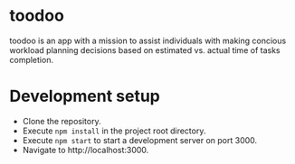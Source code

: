# toodoo
toodoo is an app with a mission to assist individuals with making concious workload planning decisions based on estimated vs. actual time of tasks completion.

# Development setup
  - Clone the repository.
  - Execute `npm install` in the project root directory.
  - Execute `npm start` to start a development server on port 3000.
  - Navigate to http://localhost:3000.
